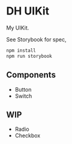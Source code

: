 # DH UIKit

My UIKit.

See Storybook for spec,

```bash
npm install
npm run storybook
```

## Components

- Button
- Switch

## WIP

- Radio
- Checkbox
